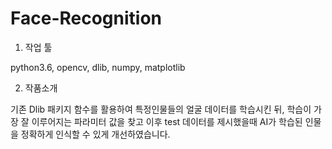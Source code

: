 # Face-Recognition

1. 작업 툴

python3.6, opencv, dlib, numpy, matplotlib

2. 작품소개

기존 Dlib 패키지 함수를 활용하여 특정인물들의 얼굴 데이터를 학습시킨 뒤,
학습이 가장  잘 이루어지는 파라미터 값을 찾고 이후 test 데이터를 제시했을때
AI가 학습된 인물을 정확하게 인식할 수 있게 개선하였습니다.


